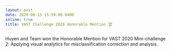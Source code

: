 ```yaml
---
layout: post
date: 2020-08-15 15:59:00-0400
inline: true
title: VAST Challenge 2020 Honorable Mention 🏆
---
```


Huyen and Team won the Honorable Mention for VAST 2020 Mini-challenge 2: Applying visual 
analytics for misclassification correction and analysis. 
<a href="https://idatavisualizationlab.github.io/20200817-VASTHuyen.html" target="_blank"><i class="fas 
fa-external-link-alt"></i></a>

